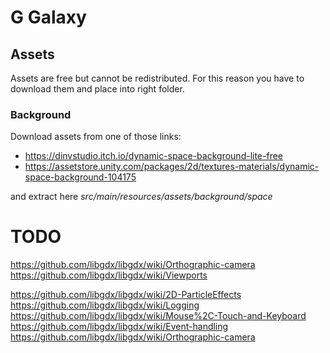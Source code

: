 # G Galaxy

## Assets
Assets are free but cannot be redistributed. For this reason you have to download them and place into right folder. 

### Background
Download assets from one of those links: 
* https://dinvstudio.itch.io/dynamic-space-background-lite-free
* https://assetstore.unity.com/packages/2d/textures-materials/dynamic-space-background-104175

and extract here _src/main/resources/assets/background/space_


# TODO
https://github.com/libgdx/libgdx/wiki/Orthographic-camera
https://github.com/libgdx/libgdx/wiki/Viewports

https://github.com/libgdx/libgdx/wiki/2D-ParticleEffects
https://github.com/libgdx/libgdx/wiki/Logging
https://github.com/libgdx/libgdx/wiki/Mouse%2C-Touch-and-Keyboard
https://github.com/libgdx/libgdx/wiki/Event-handling
https://github.com/libgdx/libgdx/wiki/Orthographic-camera